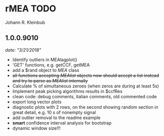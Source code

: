 rMEA TODO
================
Johann R. Kleinbub

1.0.0.9010
----------

*date: "3/21/2018"*

-   Identify outliers in MEAlagplot()
-   'GET' functions, e.g. getCCF, getMEA
-   add a $rand object to *MEA* class
-   ~~all functions accepting *MEAlist* objects now should accept a list instead and try to parse as *MEAlist* internally~~
-   Calculate % of simultaneous zeroes (when zeros are during at least 5s)
-   Implement peak picking algorithms results in $ccfRes
-   clean code: debug comments, italian comments, old commented code
-   export long vector plots
-   diagnostic plots with 2 rows, on the second showing random section in great detail, e.g. 10 s of nonempty signal
-   add outlier removal to the readme example
-   **smart** confidence interval analysis for bootstrap
-   dynamic window size!!!
